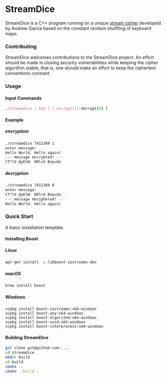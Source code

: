 # StreamDice

StreamDice is a C++ program running on a unique [stream cipher](https://en.wikipedia.org/wiki/Stream_cipher) developed by Andrew Garcia based on the constant random shuffling of keyboard maps. 

### Contributing

StreamDice welcomes contributions to the StreamDice project. An effort should be made in closing security vulnerabilities while keeping the cipher algorithm stable, that is, one should make an effort to keep the ciphertext conventions constant. 

### Usage

#### Input Commands
```ruby
./streamdice [ key ] [ encrypt[1]/decrypt[0] ]
```
#### Example

##### encryption
```bash
./streamdice 7412369 1
enter message:
Hello World. Hello again!
--- message encrypted! ---
CT*lX @yKlW- 0Rl+X Bnp=Uo
```
##### decryption
```bash
./streamdice 7412369 0
enter message:
CT*lX @yKlW- 0Rl+X Bnp=Uo
--- message deciphered! ---
Hello World. Hello again!
```

### Quick Start

A basic installation template.

#### Installing Boost

##### Linux

```bash
apt-get install -y libboost-iostreams-dev
```
##### macOS
```bash
brew install boost
```
##### Windows

```
vcpkg install boost-iostreams:x64-windows
vcpkg install boost-any:x64-windows
vcpkg install boost-algorithm:x64-windows
vcpkg install boost-uuid:x64-windows
vcpkg install boost-interprocess:x64-windows
```


#### Building StreamDice
```bash
git clone git@github.com:....
cd streamdice
mkdir build
cd build
cmake ..
cmake --build .
```

